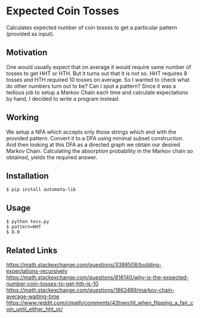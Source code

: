# Expected Coin Tosses

Calculates expected number of coin tosses to get a particular pattern (provided as input).

## Motivation

One would usually expect that on average it would require same number of tosses to get HHT or HTH. But it turns out that it is not so.
HHT requires 8 tosses and HTH required 10 tosses on average.
So I wanted to check what do other numbers turn out to be? Can I spot a pattern?
Since it was a tedious job to setup a Markov Chain each time and calculate expectations by hand, I decided to write a program instead.

## Working

We setup a NFA which accepts only those strings which end with the provided pattern. Convert it to a DFA using minimal subset construction. And then looking at this DFA as a directed graph we obtain our desired Markov Chain.
Calculating the absorption probability in the Markov chain so obtained, yields the required answer.

## Installation

```
$ pip install automata-lib
```

## Usage

```
$ python toss.py
$ pattern=HHT
$ 8.0
```


## Related Links

https://math.stackexchange.com/questions/3389508/building-expectations-recursively
https://math.stackexchange.com/questions/816140/why-is-the-expected-number-coin-tosses-to-get-hth-is-10
https://math.stackexchange.com/questions/1862489/markov-chain-average-waiting-time
https://www.reddit.com/r/math/comments/43toen/til_when_flipping_a_fair_coin_until_either_hht_or/
